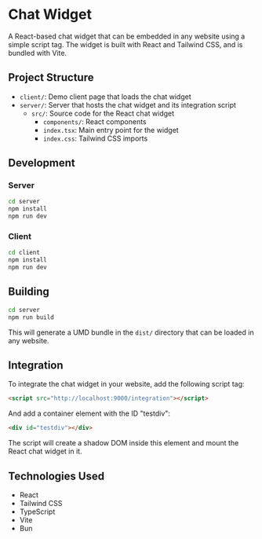 # Chat Widget

A React-based chat widget that can be embedded in any website using a simple script tag. The widget is built with React and Tailwind CSS, and is bundled with Vite.

## Project Structure

- `client/`: Demo client page that loads the chat widget
- `server/`: Server that hosts the chat widget and its integration script
  - `src/`: Source code for the React chat widget
    - `components/`: React components
    - `index.tsx`: Main entry point for the widget
    - `index.css`: Tailwind CSS imports

## Development

### Server

```bash
cd server
npm install
npm run dev
```

### Client

```bash
cd client
npm install
npm run dev
```

## Building

```bash
cd server
npm run build
```

This will generate a UMD bundle in the `dist/` directory that can be loaded in any website.

## Integration

To integrate the chat widget in your website, add the following script tag:

```html
<script src="http://localhost:9000/integration"></script>
```

And add a container element with the ID "testdiv":

```html
<div id="testdiv"></div>
```

The script will create a shadow DOM inside this element and mount the React chat widget in it.

## Technologies Used

- React
- Tailwind CSS
- TypeScript
- Vite
- Bun 
